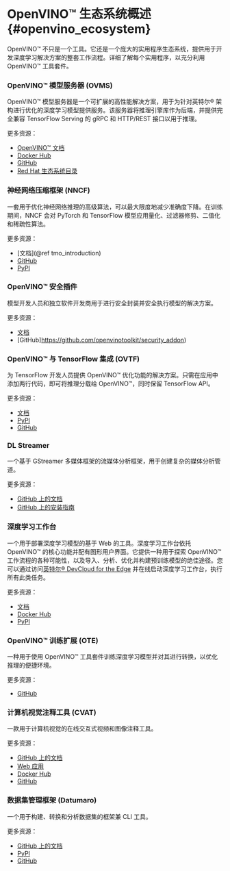 # OpenVINO™ 生态系统概述{#openvino_ecosystem}


OpenVINO™ 不只是一个工具。它还是一个庞大的实用程序生态系统，提供用于开发深度学习解决方案的整套工作流程。详细了解每个实用程序，以充分利用 OpenVINO™ 工具套件。

### OpenVINO™ 模型服务器 (OVMS)
OpenVINO™ 模型服务器是一个可扩展的高性能解决方案，用于为针对英特尔® 架构进行优化的深度学习模型提供服务。该服务器将推理引擎库作为后端，并提供完全兼容 TensorFlow Serving 的 gRPC 和 HTTP/REST 接口以用于推理。

更多资源：
* [OpenVINO™ 文档](https://docs.openvino.ai/latest/openvino_docs_ovms.html)
* [Docker Hub](https://hub.docker.com/r/openvino/model_server)
* [GitHub](https://github.com/openvinotoolkit/model_server)
* [Red Hat 生态系统目录](https://catalog.redhat.com/software/container-stacks/detail/60649e41ccfb383fe395a167)

### 神经网络压缩框架 (NNCF)
一套用于优化神经网络推理的高级算法，可以最大限度地减少准确度下降。在训练期间，NNCF 会对 PyTorch 和 TensorFlow 模型应用量化、过滤器修剪、二值化和稀疏性算法。

更多资源：
* [文档](@ref tmo_introduction)
* [GitHub](https://github.com/openvinotoolkit/nncf)
* [PyPI](https://pypi.org/project/nncf/)

### OpenVINO™ 安全插件
模型开发人员和独立软件开发商用于进行安全封装并安全执行模型的解决方案。

更多资源：
* [文档](https://docs.openvino.ai/latest/ovsa_get_started.html)
* [GitHub]https://github.com/openvinotoolkit/security_addon)


### OpenVINO™ 与 TensorFlow 集成 (OVTF)
为 TensorFlow 开发人员提供 OpenVINO™ 优化功能的解决方案。只需在应用中添加两行代码，即可将推理分载给 OpenVINO™，同时保留 TensorFlow API。

更多资源：
* [文档](https://github.com/openvinotoolkit/openvino_tensorflow)
* [PyPI](https://pypi.org/project/openvino-tensorflow/) 
* [GitHub](https://github.com/openvinotoolkit/openvino_tensorflow)

### DL Streamer		
一个基于 GStreamer 多媒体框架的流媒体分析框架，用于创建复杂的媒体分析管道。

更多资源：
* [GitHub 上的文档](https://openvinotoolkit.github.io/dlstreamer_gst/)
* [GitHub 上的安装指南](https://github.com/openvinotoolkit/dlstreamer_gst/wiki/Install-Guide)

### 深度学习工作台
一个用于部署深度学习模型的基于 Web 的工具。深度学习工作台依托 OpenVINO™ 的核心功能并配有图形用户界面。它提供一种用于探索 OpenVINO™ 工作流程的各种可能性，以及导入、分析、优化并构建预训练模型的绝佳途径。您可以通过访问[英特尔® DevCloud for the Edge](https://software.intel.com/content/www/us/en/develop/tools/devcloud.html) 并在线启动深度学习工作台，执行所有此类任务。

更多资源：
* [文档](dl_workbench_overview.md)
* [Docker Hub](https://hub.docker.com/r/openvino/workbench)
* [PyPI](https://pypi.org/project/openvino-workbench/)

### OpenVINO™ 训练扩展 (OTE)
一种用于使用 OpenVINO™ 工具套件训练深度学习模型并对其进行转换，以优化推理的便捷环境。

更多资源：
* [GitHub](https://github.com/openvinotoolkit/training_extensions)

### 计算机视觉注释工具 (CVAT)
一款用于计算机视觉的在线交互式视频和图像注释工具。

更多资源：
* [GitHub 上的文档](https://openvinotoolkit.github.io/cvat/docs/)
* [Web 应用](https://cvat.org/)
* [Docker Hub](https://hub.docker.com/r/openvino/cvat_server) 
* [GitHub](https://github.com/openvinotoolkit/cvat)

### 数据集管理框架 (Datumaro)
一个用于构建、转换和分析数据集的框架兼 CLI 工具。

更多资源：
* [GitHub 上的文档](https://openvinotoolkit.github.io/datumaro/docs/)
* [PyPI](https://pypi.org/project/datumaro/)
* [GitHub](https://github.com/openvinotoolkit/datumaro)


